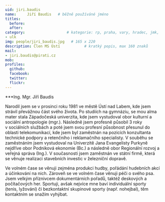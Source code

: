 ```yaml
---
uid: jiri.baudis
name:     Jiří Baudis  	# běžně používáné jméno
titles:
  before:
  after:
category:                 	# kategorie: rp, praha, vary, hradec, jmk, senat
- ulk
img: people/jiri_baudis.jpg   # 165 x 220
description: Člen MS Ústí       	# kratký popis, max 160 znaků
mail:
- jiri.baudis@pirati.cz
mob:	
profiles:
  github:
  facebook: 
  twitter: 
  flickr: 
---
```


***Ing. Mgr. Jiří Baudis

Narodil jsem se v prosinci roku 1981 ve městě Ústí nad Labem, kde jsem strávil převážnou část svého života. Po studiích na gymnáziu, se mou alma mater stala Západočeská univerzita, kde jsem vystudoval obor kulturní a sociální antropologie (mgr.). Následně jsem profesně působil 3 roky v sociálních službách a poté jsem svou profesní působnost přesunul do oblasti telekomunikací, kde jsem byl zaměstnán na pozicích konzultanta technické podpory a retenčního i reklamačního specialisty. V souběhu se zaměstnáním jsem vystudoval na Univerzitě Jana Evangelisty Purkyně nejdříve obor Podniková ekonomie (Bc.) a následně obor Regionální rozvoj a veřejná správa (Ing.). V současnosti jsem zaměstnán ve státní firmě, která se věnuje realizaci stavebních investic v železniční dopravě. 


Ve volném čase se věnuji zejména produkci hudby, pořádání hudebních akcí a účinkování na nich. Zároveň se ve volném čase věnuji péči o svého psa. Jsem velkým příznivcem dokumentárních pořadů, taktéž deskových a počítačových her. Sportuji, avšak nejvíce mne baví individuální sporty (tenis, lyžování) či bezkontaktní skupinové sporty (např. nohejbal), těm kontaktním se snažím vyhýbat.
